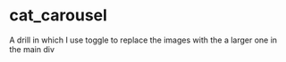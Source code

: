 # cat_carousel
A drill in which I use toggle to replace the images with the a larger one in the main div
